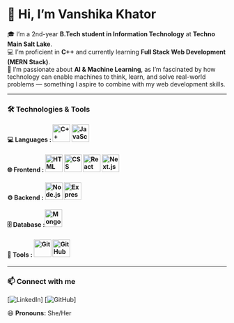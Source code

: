 # 👋 Hi, I’m Vanshika Khator  

🎓 I’m a 2nd-year **B.Tech student in Information Technology** at **Techno Main Salt Lake**.  
💻 I’m proficient in **C++** and currently learning **Full Stack Web Development (MERN Stack)**.  
🤖 I’m passionate about **AI & Machine Learning**, as I’m fascinated by how technology can enable machines to think, learn, and solve real-world problems — something I aspire to combine with my web development skills.  

---

### 🛠️ Technologies & Tools  

#### 💻 Languages : <img src="https://cdn.jsdelivr.net/gh/devicons/devicon/icons/cplusplus/cplusplus-original.svg" alt="C++" width="40" height="40"/>   <img src="https://cdn.jsdelivr.net/gh/devicons/devicon/icons/javascript/javascript-original.svg" alt="JavaScript" width="40" height="40"/>  

#### 🌐 Frontend : <img src="https://cdn.jsdelivr.net/gh/devicons/devicon/icons/html5/html5-original.svg" alt="HTML" width="40" height="40"/>   <img src="https://cdn.jsdelivr.net/gh/devicons/devicon/icons/css3/css3-original.svg" alt="CSS" width="40" height="40"/>   <img src="https://cdn.jsdelivr.net/gh/devicons/devicon/icons/react/react-original.svg" alt="React" width="40" height="40"/>   <img src="https://cdn.jsdelivr.net/gh/devicons/devicon/icons/nextjs/nextjs-original.svg" alt="Next.js" width="40" height="40"/>  

#### ⚙️ Backend : <img src="https://cdn.jsdelivr.net/gh/devicons/devicon/icons/nodejs/nodejs-original.svg" alt="Node.js" width="40" height="40"/>   <img src="https://cdn.jsdelivr.net/gh/devicons/devicon/icons/express/express-original.svg" alt="Express" width="40" height="40"/>  

#### 🗄️ Database :<img src="https://cdn.jsdelivr.net/gh/devicons/devicon/icons/mongodb/mongodb-original.svg" alt="MongoDB" width="40" height="40"/>  

#### 🧰 Tools : <img src="https://cdn.jsdelivr.net/gh/devicons/devicon/icons/git/git-original.svg" alt="Git" width="40" height="40"/>   <img src="https://cdn.jsdelivr.net/gh/devicons/devicon/icons/github/github-original.svg" alt="GitHub" width="40" height="40"/>  

---

### 📫 Connect with me  
[![LinkedIn](https://img.shields.io/badge/LinkedIn-Vanshika%20Khator-blue?style=flat-square&logo=linkedin)] [![GitHub](https://img.shields.io/badge/GitHub-vanshikakhator-black?style=flat-square&logo=github)]


😄 **Pronouns:** She/Her  
